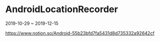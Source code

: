 # AndroidLocationRecorder
2019-10-29 ~ 2019-12-15

https://www.notion.so/Android-55b23bfd7fa5431d8d735332a92642cf
